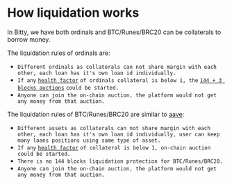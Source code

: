 # How liquidation works

In Bitty, we have both ordinals and BTC/Runes/BRC20 can be collaterals to borrow money.

The liquidation rules of ordinals are:&#x20;

* `Different ordinals as collaterals can not share margin with each other, each loan has it's own loan id individually.`
* `If any` [`health factor`](what-is-health-factor.md) `of ordinals collateral is below 1, the` [`144 + 3 blocks auctions`](what-is-144-+-3-blocks-ordinals-auction.md) `could be started.`
* `Anyone can join the on-chain auction, the platform would not get any money from that auction.`

The liquidation rules of BTC/Runes/BRC20 are similar to [aave](https://docs.aave.com/faq/liquidations):

* `Different assets as collaterals can not share margin with each other, each loan has it's own loan id individually, user can keep many loans positions using same type of asset.`
* `If any` [`health factor`](what-is-health-factor.md) `of collateral is below 1, on-chain auction could be started.`
* `There is no 144 blocks liquidation protection for BTC/Runes/BRC20.`
* `Anyone can join the on-chain auction, the platform would not get any money from that auction.`
